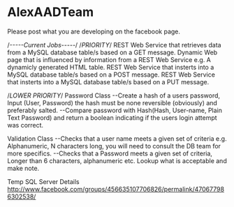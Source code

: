 AlexAADTeam
===========
Please post what you are developing on the facebook page.

/*-----Current Jobs-----*/
/*PRIORITY*/
REST Web Service that retrieves data from a MySQL database table/s based on a GET message.
Dynamic Web page that is influenced by information from a REST Web Service e.g. A dynamicly generated HTML table.
REST Web Service that insterts into a MySQL database table/s based on a POST message.
REST Web Service that insterts into a MySQL database table/s based on a PUT message.


/*LOWER PRIORITY*/
Password Class
--Create a hash of a users password, Input (User, Password) the hash must be none reversible (obviously) and preferably salted.
--Compare password with Hash(Hash, User-name, Plain Text Password) and return a boolean indicating if the users login attempt was correct.

Validation Class
--Checks that a user name meets a given set of criteria e.g. Alphanumeric, N characters long, you will need to consult the DB team for more specifics.
--Checks that a Password meets a given set of criteria, Longer than 6 characters, alphanumeric etc. Lookup what is acceptable and make note.

Temp SQL Server Details
http://www.facebook.com/groups/456635107706826/permalink/470677986302538/
